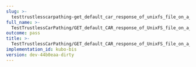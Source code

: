 ```yaml
---
slug: >-
  testtrustlesscarpathing-get_default_car_response_of_unixfs_file_on_a_path_with_hamt-sharded_directory_(format-car)-header_accept-ranges
full_name: >-
  TestTrustlessCarPathing/GET_default_CAR_response_of_UnixFS_file_on_a_path_with_HAMT-sharded_directory_(format=car)/Header_Accept-Ranges
outcome: pass
title: >-
  TestTrustlessCarPathing/GET_default_CAR_response_of_UnixFS_file_on_a_path_with_HAMT-sharded_directory_(format=car)/Header_Accept-Ranges
implementation_id: kubo-bis
version: dev-44b0eaa-dirty
---
```


